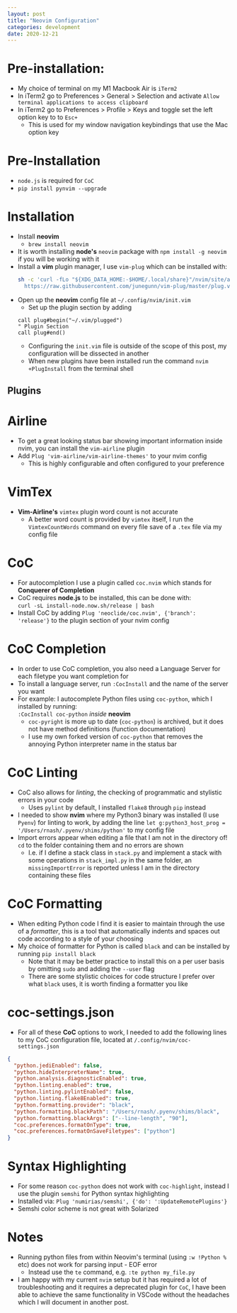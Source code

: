 ```yaml
---
layout: post 
title: "Neovim Configuration"
categories: development
date: 2020-12-21
---
```


# Pre-installation:

* My choice of terminal on my M1 Macbook Air is `iTerm2`
* In iTerm2 go to Preferences > General > Selection and activate `Allow terminal applications to access clipboard`
* In iTerm2 go to Preferences > Profile > Keys and toggle set the left option key to to `Esc+`
  * This is used for my window navigation keybindings that use the Mac option key

# Pre-Installation

* `node.js` is required for `CoC`
* `pip install pynvim --upgrade`

# Installation 

- Install **neovim**
  - `brew install neovim` 
- It is worth installing **node's** `neovim` package with `npm install -g neovim` if you will be working with it
- Install a **vim** plugin manager, I use `vim-plug` which can be installed with:
  ```bash
  sh -c 'curl -fLo "${XDG_DATA_HOME:-$HOME/.local/share}"/nvim/site/autoload/plug.vim --create-dirs \
    https://raw.githubusercontent.com/junegunn/vim-plug/master/plug.vim'
  ```
- Open up the **neovim** config file at `~/.config/nvim/init.vim`
  - Set up the plugin section by adding 
  ```vimscript 
  call plug#begin("~/.vim/plugged")
  " Plugin Section
  call plug#end()
  ```
  - Configuring the `init.vim` file is outside of the scope of this post, my configuration will be dissected in another
  - When new plugins have been installed run the command `nvim +PlugInstall` from the terminal shell

## Plugins

# Airline 
- To get a great looking status bar showing important information inside nvim, you can install the `vim-airline` plugin 
- Add `Plug 'vim-airline/vim-airline-themes'` to your nvim config 
  - This is highly configurable and often configured to your preference

# VimTex
- **Vim-Airline's** `vimtex` plugin word count is not accurate
  - A better word count is provided by `vimtex` itself, I run the `VimtexCountWords` command on every file save of a `.tex` file via my config file

# CoC
- For autocompletion I use a plugin called `coc.nvim` which stands for **Conquerer of Completion**
- CoC requires **node.js** to be installed, this can be done with:     
`curl -sL install-node.now.sh/release | bash` 
- Install CoC by adding `Plug 'neoclide/coc.nvim', {'branch': 'release'}` to the plugin section of your nvim config 

# CoC Completion
- In order to use CoC completion, you also need a Language Server for each filetype you want completion for 
- To install a language server, run `:CocInstall` and the name of the server you want 
- For example: I autocomplete Python files using `coc-python`, which I installed by running:   
`:CocInstall coc-python` *inside* **neovim**
  - `coc-pyright` is more up to date (`coc-python`) is archived, but it does not have method definitions (function documentation)
  - I use my own forked version of `coc-python` that removes the annoying Python interpreter name in the status bar

# CoC Linting
- CoC also allows for *linting*, the checking of programmatic and stylistic errors in your code 
  - Uses `pylint` by default, I installed `flake8` through `pip` instead
- I needed to show **nvim** where my Python3 binary was installed (I use `Pyenv`) for linting to work, by adding the line `let g:python3_host_prog = '/Users/rnash/.pyenv/shims/python'` to my config file
- Import errors appear when editing a file that I am not in the directory of! `cd` to the folder containing them and no errors are shown 
  * I.e. if I define a stack class in `stack.py` and implement a stack with some operations in `stack_impl.py` in the same folder, an `missingImportError` is reported unless I am in the directory containing these files

# CoC Formatting
- When editing Python code I find it is easier to maintain through the use of a *formatter*, this is a tool that automatically indents and spaces out code according to a style of your choosing 
- My choice of formatter for Python is called `black` and can be installed by running `pip install black` 
  - Note that it may be better practice to install this on a per user basis by omitting `sudo` and adding the `--user` flag
  - There are some stylistic choices for code structure I prefer over what `black` uses, it is worth finding a formatter you like

# coc-settings.json
- For all of these **CoC** options to work, I needed to add the following lines to my CoC configuration file, located at `/.config/nvim/coc-settings.json` 

```json
{
  "python.jediEnabled": false,
  "python.hideInterpreterName": true,
  "python.analysis.diagnosticEnabled": true,
  "python.linting.enabled": true,
  "python.linting.pylintEnabled": false,
  "python.linting.flake8Enabled": true,
  "python.formatting.provider": "black",
  "python.formatting.blackPath": "/Users/rnash/.pyenv/shims/black",
  "python.formatting.blackArgs": ["--line-length", "90"],
  "coc.preferences.formatOnType": true,
  "coc.preferences.formatOnSaveFiletypes": ["python"]
}
```

# Syntax Highlighting 
* For some reason `coc-python` does not work with `coc-highlight`, instead I use the plugin `semshi` for Python syntax highlighting
* Installed via: `Plug 'numirias/semshi', {'do': ':UpdateRemotePlugins'}`
* Semshi color scheme is not great with Solarized

# Notes 
* Running python files from within Neovim's terminal (using `:w !Python %` etc) does not work for parsing input - EOF error 
  * Instead use the `te` command, e.g. `:te python my_file.py`
* I am happy with my current `nvim` setup but it has required a lot of troubleshooting and it requires a deprecated plugin for `CoC`, I have been able to achieve the same functionality in VSCode without the headaches which I will document in another post. 